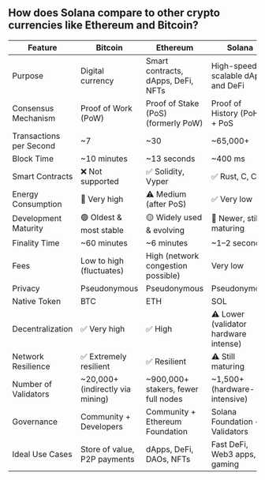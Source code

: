 ## How does Solana compare to other crypto currencies like Ethereum and Bitcoin?
| Feature                  | Bitcoin                            | Ethereum                              | Solana                               |
|--------------------------|-------------------------------------|----------------------------------------|--------------------------------------|
| Purpose                  | Digital currency                    | Smart contracts, dApps, DeFi, NFTs     | High-speed scalable dApps and DeFi   |
| Consensus Mechanism      | Proof of Work (PoW)                 | Proof of Stake (PoS) (formerly PoW)    | Proof of History (PoH) + PoS         |
| Transactions per Second  | ~7                                  | ~30                                    | ~65,000+                              |
| Block Time               | ~10 minutes                         | ~13 seconds                            | ~400 ms                               |
| Smart Contracts          | ❌ Not supported                    | ✅ Solidity, Vyper                     | ✅ Rust, C, C++                       |
| Energy Consumption       | 🔺 Very high                        | ⚠️ Medium (after PoS)                 | ✅ Very low                           |
| Development Maturity     | 🟢 Oldest & most stable             | 🟡 Widely used & evolving              | 🔵 Newer, still maturing              |
| Finality Time            | ~60 minutes                         | ~6 minutes                             | ~1–2 seconds                          |
| Fees                     | Low to high (fluctuates)            | High (network congestion possible)     | Very low                              |
| Privacy                  | Pseudonymous                        | Pseudonymous                           | Pseudonymous                          |
| Native Token             | BTC                                 | ETH                                    | SOL                                   |
| Decentralization         | ✅ Very high                        | ✅ High                                 | ⚠️ Lower (validator hardware intense) |
| Network Resilience       | ✅ Extremely resilient               | ✅ Resilient                            | ⚠️ Still maturing                     |
| Number of Validators     | ~20,000+ (indirectly via mining)    | ~900,000+ stakers, fewer full nodes    | ~1,500+ (hardware-intensive)         |
| Governance               | Community + Developers              | Community + Ethereum Foundation        | Solana Foundation + Validators        |
| Ideal Use Cases          | Store of value, P2P payments        | dApps, DeFi, DAOs, NFTs                | Fast DeFi, Web3 apps, gaming          |


